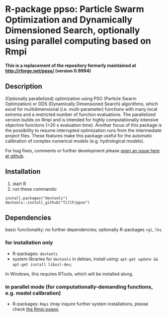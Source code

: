 R-package ppso: Particle Swarm Optimization and Dynamically Dimensioned Search, optionally using parallel computing based on Rmpi
======================================================================

**This is a replacement of the repository formerly maintained at http://rforge.net/ppso/ (version 0.9994)**

## Description
(Optionally parallelized) optimization using PSO (Particle Swarm Optimzation) or DDS (Dynamically Dimensioned Search) algorithms, which excel for multidimensional (i.e. multi-parameter) functions with many local extrema and a restricted number of function evaluations.
The parallelized version builds on Rmpi and is intended for highly computationally intensive objective functions (>20 s evaluation time).
Another focus of this package is the possibility to resume interrupted optimization runs from the intermediate project files.
These features make this package useful for the automatic calibration of complex numerical models (e.g. hydrological models). 

For bug fixes, comments or further development please [open an issue here at github](https://github.com/TillF/ppso/issues).

## Installation
1. start R
2. run these commands:
```
install.packages("devtools")
devtools::install_github("TillF/ppso")
```

## Dependencies
basic functionality: no further dependencies; optionally R-packages `rgl`, `lhs`
### for installation only
* R-packages: `devtools`
* system libraries for `devtools`
in debian, install using: 
`apt-get update && apt-get install libssl-dev`;

In Windows, this requires RTools, which will be installed along.
### in parallel mode (for computationally-demanding functions, e.g. model calibration)
* R-packages: `Rmpi` (may inquire further system installations, please check [the Rmpi pages](http://www.stats.uwo.ca/faculty/yu/Rmpi/).



